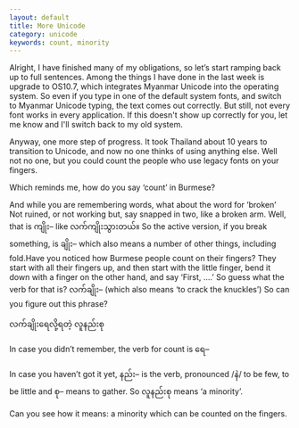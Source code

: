 ```yaml
---
layout: default
title: More Unicode
category: unicode
keywords: count, minority
---
```


<p>Alright, I have finished many of my obligations, so let’s start ramping back up to full sentences. Among the things I have done in the last week is upgrade to OS10.7, which integrates Myanmar Unicode into the operating system. So even if you type in one of the default system fonts, and switch to Myanmar Unicode typing, the text comes out correctly. But still, not every font works in every application. If this doesn't show up correctly for you, let me know and I'll switch back to my old system. </p>
<p>Anyway, one more step of progress. It took Thailand about 10 years to transition to Unicode, and now no one thinks of using anything else. Well not no one, but you could count the people who use legacy fonts on your fingers.</p>
<p>Which reminds me, how do you say ‘count’ in Burmese? </p>
<p>And while you are remembering words, what about the word for ‘broken’ Not ruined, or not working but, say snapped in two, like a broken arm. Well, that is <span class='mm3'>ကျိုး</span>– like <span class='mm3'>လက်ကျိုးသွားတယ်။</span> So the active version, if you break something, is <span class='mm3'>ချိုး</span>– which also means a number of other things, including fold.Have you noticed how Burmese people count on their fingers? They start with all their fingers up, and then start with the little finger, bend it down with a finger on the other hand, and say ‘First, ….’ So guess what the verb for that is? <span class='mm3'>လက်ချိုး</span>–  (which also means ‘to crack the knuckles’) So can you figure out this phrase? </p>

<p class="hide-trigger"><span class='mm3'>လက်ချိုးရေလို့ရတဲ့ လူနည်းစု</span></p>
<p class='hide-this'>In case you didn’t remember, the verb for count is <span class='mm3'>ရေ</span>–</p>

<p>In case you haven’t got it yet, <span class='mm3'>နည်း</span>– is the verb, pronounced /<span class='mm3'>နဲ</span>/ to be few, to be little and <span class='mm3'>စု</span>– means to gather. So <span class='mm3'>လူနည်းစု</span> means ‘a minority’.</p>
<p>Can you see how it means: a minority which can be counted on the fingers.</p>
